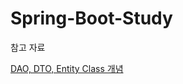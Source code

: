 # Spring-Boot-Study

참고 자료

[DAO, DTO, Entity Class 개념](https://gmlwjd9405.github.io/2018/12/25/difference-dao-dto-entity.html)
